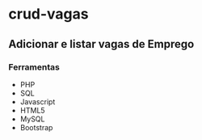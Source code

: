 
# crud-vagas
## Adicionar e listar vagas de Emprego
### Ferramentas 
* PHP 
* SQL
* Javascript
* HTML5
* MySQL
* Bootstrap


